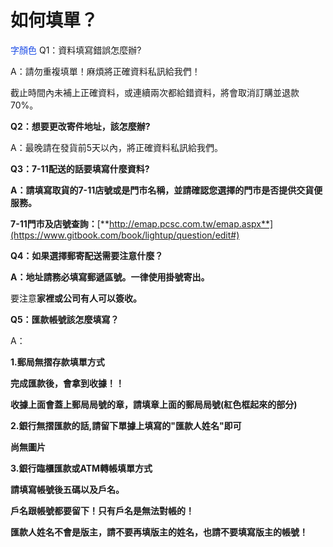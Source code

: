 <link rel="stylesheet" href="lightup.css">

# 如何填單？

<font color="#1b4be6">字顏色</font>
Q1：資料填寫錯誤怎麼辦?

A：請勿重複填單！麻煩將正確資料私訊給我們！

截止時間內未補上正確資料，或連續兩次都給錯資料，將會取消訂購並退款70%。

**Q2：想要更改寄件地址，該怎麼辦?**

A：最晚請在發貨前5天以內，將正確資料私訊給我們。

**Q3：7-11配送的話要填寫什麼資料?**

**A：請填寫取貨的7-11店號或是門市名稱，並請確認您選擇的門市是否提供交貨便服務。**

**7-11門市及店號查詢：**[**http://emap.pcsc.com.tw/emap.aspx**](https://www.gitbook.com/book/lightup/question/edit#)

**Q4：如果選擇郵寄配送需要注意什麼？**

**A：地址請務必填寫郵遞區號。一律使用掛號寄出。**

要注意**家裡或公司有人可以簽收。**

**Q5：匯款帳號該怎麼填寫？**

A：

**1.郵局無摺存款填單方式**

**完成匯款後，會拿到收據！！**

**收據上面會蓋上郵局局號的章，請填章上面的郵局局號\(紅色框起來的部分\)**

**2.銀行無摺匯款的話,請留下單據上填寫的"匯款人姓名"即可**

**尚無圖片**

**3.銀行臨櫃匯款或ATM轉帳填單方式**

**請填寫帳號後五碼以及戶名。**

**戶名跟帳號都要留下！只有戶名是無法對帳的！**

**匯款人姓名不會是版主，請不要再填版主的姓名，也請不要填寫版主的帳號！**

